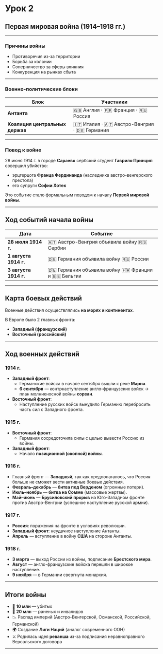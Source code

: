 # Урок 2  

## Первая мировая война (1914–1918 гг.)  

---

### Причины войны  
- Противоречия из-за территории  
- Борьба за колонии  
- Соперничество за сферы влияния  
- Конкуренция на рынках сбыта  

---

### Военно-политические блоки  

| Блок                         | Участники                                |
|------------------------------|------------------------------------------|
| **Антанта**                  | 🇬🇧 Англия · 🇫🇷 Франция · 🇷🇺 Россия        |
| **Коалиция центральных держав** | 🇮🇹 Италия · 🇦🇹 Австро-Венгрия · 🇩🇪 Германия |

---

### Повод к войне  
28 июня 1914 г. в городе **Сараево** сербский студент **Гаврило Принцип** совершил убийство:  
- эрцгерцога **Франца Фердинанда** (наследника австро-венгерского престола)  
- его супруги **Софии Хотек**  

Это событие стало формальным поводом к началу **Первой мировой войны**.  

---

## Ход событий начала войны  

| Дата          | Событие |
|---------------|---------|
| **28 июля 1914 г.** | 🇦🇹 Австро-Венгрия объявила войну 🇷🇸 Сербии |
| **1 августа 1914 г.** | 🇩🇪 Германия объявила войну 🇷🇺 России |
| **3 августа 1914 г.** | 🇩🇪 Германия объявила войну 🇫🇷 Франции и 🇧🇪 Бельгии |

---

## Карта боевых действий  

Военные действия осуществлялись **на морях и континентах**.  

В Европе было 2 главных фронта:  
- **Западный (французский)**  
- **Восточный (российский)**  

---

## Ход военных действий  

### 1914 г.  
- **Западный фронт**:  
  - Германские войска в начале сентября вышли к реке **Марна**.  
  - **6 сентября** — контрнаступление англо-французских войск → план молниеносной войны **сорван**.  
- **Восточный фронт**:  
  - Наступление русских войск вынудило Германию перебросить часть сил с Западного фронта.  

### 1915 г.  
- **Восточный фронт**:  
  - Германия сосредоточила силы с целью вывести Россию из войны.  
- **Западный фронт**:  
  - Начало **позиционной (окопной) войны**.  

### 1916 г.  
- Главный фронт — **Западный**, так как предполагалось, что Россия больше не сможет вести активные боевые действия.  
- **Февраль–декабрь** — **битва под Верденом** (огромные потери).  
- **Июль–ноябрь** — **битва на Сомме** (массовые жертвы).  
- **Май–июнь** — **Брусиловский прорыв** на Юго-Западном фронте против Австро-Венгрии (успешное наступление русской армии).  

### 1917 г.  
- **Россия**: поражения на фронте в условиях революции.  
- **Западный фронт**: неудачное наступление Антанты.  
- **Апрель** — вступление в войну **США** на стороне Антанты.  

### 1918 г.  
- **3 марта** — выход России из войны, подписание **Брестского мира**.  
- **Август** — англо-французские войска перешли в широкое наступление.  
- **9 ноября** — в Германии свергнута монархия.  

---

## Итоги войны  
- 🔻 **10 млн** — убитых  
- 🔻 **20 млн** — раненых и инвалидов  
- 📉 Распад империй (Австро-Венгерской, Османской, Российской, Германской)  
- 🌍 Создание **Лиги Наций** (аналог современного ООН)  
- ⚔ Родилась идея **реванша** из-за подписания неравноправного Версальского договора  

---
